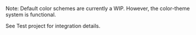 Note: Default color schemes are currently a WIP. However, the color-theme system is functional. 

See Test project for integration details.
